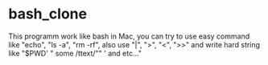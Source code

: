 # bash_clone
This programm work like bash in Mac, you can try to use easy command like "echo", "ls -a", "rm -rf", also use "|", ">", "<", ">>" and write hard string like "$PWD' "   some /ttext/""      ' and etc..." 
